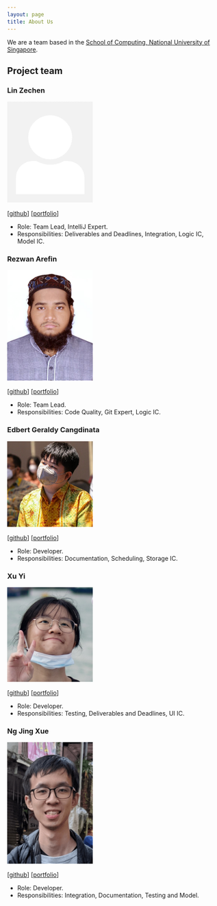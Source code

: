 ```yaml
---
layout: page
title: About Us
---
```


We are a team based in the [School of Computing, National University of Singapore](http://www.comp.nus.edu.sg).

## Project team

### Lin Zechen

<img src="images/bubbl3t.png" width="200px">

[[github](https://github.com/Bubbl3T)]
[[portfolio](team/bubbl3t.md)]

* Role: Team Lead, IntelliJ Expert.
* Responsibilities: Deliverables and Deadlines, Integration, Logic IC, Model IC.

### Rezwan Arefin

<img src="images/rezwanarefin01.png" width="200px">

[[github](http://github.com/RezwanArefin01)]
[[portfolio](team/rezwanarefin01.md)]

* Role: Team Lead.
* Responsibilities: Code Quality, Git Expert, Logic IC.

### Edbert Geraldy Cangdinata

<img src="images/berted.png" width="200px">

[[github](http://github.com/berted)]
[[portfolio](team/berted.md)]

* Role: Developer.
* Responsibilities: Documentation, Scheduling, Storage IC.

### Xu Yi

<img src="images/optionalemon.png" width="200px">

[[github](http://github.com/optionalemon)]
[[portfolio](team/optionalemon.md)]

* Role: Developer.
* Responsibilities: Testing, Deliverables and Deadlines, UI IC.

### Ng Jing Xue

<img src="images/njxue.png" width="200px">

[[github](http://github.com/njxue)]
[[portfolio](team/njxue.md)]

* Role: Developer.
* Responsibilities: Integration, Documentation, Testing and Model.
